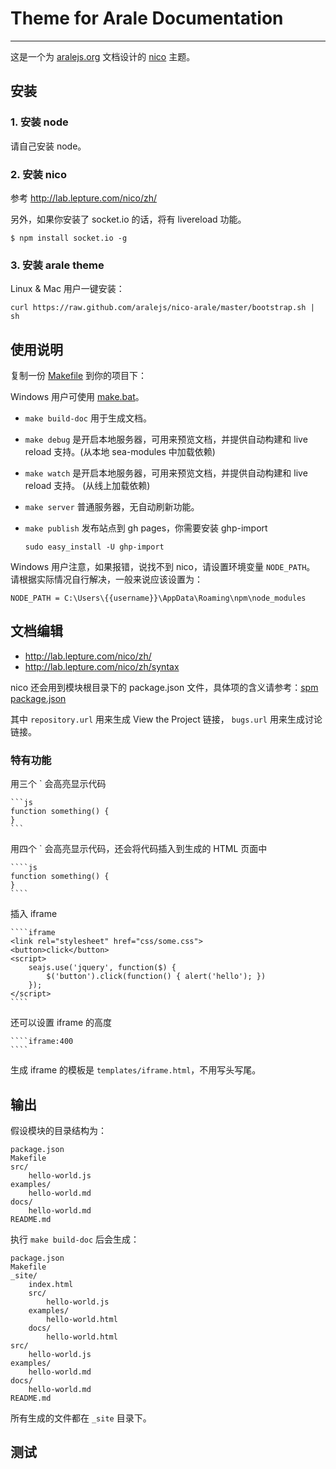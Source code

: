 # Theme for Arale Documentation

---

这是一个为 [aralejs.org](http://aralejs.org) 文档设计的 [nico](http://lab.lepture.com/nico/) 主题。


## 安装


### 1. 安装 node

请自己安装 node。


### 2. 安装 nico

参考 http://lab.lepture.com/nico/zh/

另外，如果你安装了 socket.io 的话，将有 livereload 功能。

```
$ npm install socket.io -g
```

### 3. 安装 arale theme

Linux & Mac 用户一键安装：

```
curl https://raw.github.com/aralejs/nico-arale/master/bootstrap.sh | sh
```

## 使用说明

复制一份 [Makefile](https://github.com/aralejs/nico-arale/blob/master/Makefile) 到你的项目下：

Windows 用户可使用 [make.bat](https://github.com/aralejs/nico-arale/blob/master/make.bat)。


- `make build-doc` 用于生成文档。
- `make debug` 是开启本地服务器，可用来预览文档，并提供自动构建和 live reload 支持。(从本地 sea-modules 中加载依赖)
- `make watch` 是开启本地服务器，可用来预览文档，并提供自动构建和 live reload 支持。 (从线上加载依赖)
- `make server` 普通服务器，无自动刷新功能。
- `make publish` 发布站点到 gh pages，你需要安装 ghp-import

    ```
    sudo easy_install -U ghp-import
    ```

Windows 用户注意，如果报错，说找不到 nico，请设置环境变量 `NODE_PATH`。
请根据实际情况自行解决，一般来说应该设置为：

```
NODE_PATH = C:\Users\{{username}}\AppData\Roaming\npm\node_modules
```

## 文档编辑

- http://lab.lepture.com/nico/zh/
- http://lab.lepture.com/nico/zh/syntax

nico 还会用到模块根目录下的 package.json 文件，具体项的含义请参考：[spm package.json](https://github.com/spmjs/spm/wiki/package.json)

其中 ``repository.url`` 用来生成 View the Project 链接， ``bugs.url`` 用来生成讨论链接。


### 特有功能

用三个 ` 会高亮显示代码

    ```js
    function something() {
    }
    ```

用四个 ` 会高亮显示代码，还会将代码插入到生成的 HTML 页面中

    ````js
    function something() {
    }
    ````

插入 iframe

    ````iframe
    <link rel="stylesheet" href="css/some.css">
    <button>click</button>
    <script>
        seajs.use('jquery', function($) {
            $('button').click(function() { alert('hello'); })
        });
    </script>
    ````

还可以设置 iframe 的高度

    ````iframe:400
    ````

生成 iframe 的模板是 `templates/iframe.html`，不用写头写尾。



## 输出

假设模块的目录结构为：

```
package.json
Makefile
src/
    hello-world.js
examples/
    hello-world.md
docs/
    hello-world.md
README.md
```

执行 `make build-doc` 后会生成：

```
package.json
Makefile
_site/
    index.html
    src/
        hello-world.js
    examples/
        hello-world.html
    docs/
        hello-world.html
src/
    hello-world.js
examples/
    hello-world.md
docs/
    hello-world.md
README.md
```

所有生成的文件都在 `_site` 目录下。


## 测试
